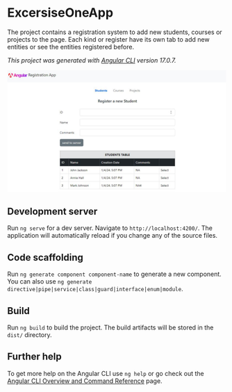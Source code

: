 # ExcersiseOneApp
The project contains a registration system to add new students, courses or projects to the page. Each kind or register have its own tab to add new entities or see the entities registered before.

*This project was generated with [Angular CLI](https://github.com/angular/angular-cli) version 17.0.7.*


<img title="a title" alt="Alt text" src="src/assets/img/main_window.JPG">

## Development server

Run `ng serve` for a dev server. Navigate to `http://localhost:4200/`. The application will automatically reload if you change any of the source files.

## Code scaffolding

Run `ng generate component component-name` to generate a new component. You can also use `ng generate directive|pipe|service|class|guard|interface|enum|module`.

## Build

Run `ng build` to build the project. The build artifacts will be stored in the `dist/` directory.


## Further help

To get more help on the Angular CLI use `ng help` or go check out the [Angular CLI Overview and Command Reference](https://angular.io/cli) page.
